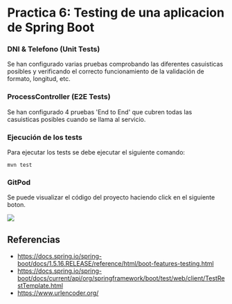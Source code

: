 # Practica 6: Testing de una aplicacion de Spring Boot

### DNI & Telefono (Unit Tests)
Se han configurado varias pruebas comprobando las diferentes casuisticas posibles y verificando el correcto funcionamiento de la validación de formato, longitud, etc.

### ProcessController (E2E Tests)
Se han configurado 4 pruebas 'End to End' que cubren todas las casuisticas posibles cuando se llama al servicio.

### Ejecución de los tests
Para ejecutar los tests se debe ejecutar el siguiente comando:
```
mvn test
```

### GitPod
Se puede visualizar el código del proyecto haciendo click en el siguiente boton.

[![](https://gitpod.io/button/open-in-gitpod.svg)](https://gitpod.io/#https://github.com/joserra20/p6testing)

## Referencias

- https://docs.spring.io/spring-boot/docs/1.5.16.RELEASE/reference/html/boot-features-testing.html
- https://docs.spring.io/spring-boot/docs/current/api/org/springframework/boot/test/web/client/TestRestTemplate.html
- https://www.urlencoder.org/
